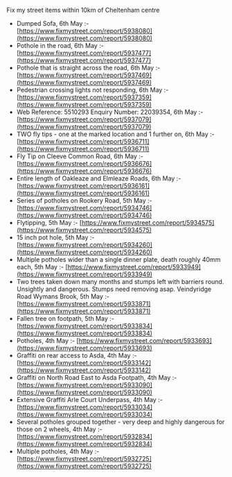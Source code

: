 Fix my street items within 10km of Cheltenham centre

<!-- fix_marker starts -->

- Dumped Sofa, 6th May :- [https://www.fixmystreet.com/report/5938080](https://www.fixmystreet.com/report/5938080)
- Pothole in the road, 6th May :- [https://www.fixmystreet.com/report/5937477](https://www.fixmystreet.com/report/5937477)
- Pothole that is straight across the road, 6th May :- [https://www.fixmystreet.com/report/5937469](https://www.fixmystreet.com/report/5937469)
- Pedestrian crossing lights not responding, 6th May :- [https://www.fixmystreet.com/report/5937359](https://www.fixmystreet.com/report/5937359)
- Web Reference: 5510293 Enquiry Number: 22039354, 6th May :- [https://www.fixmystreet.com/report/5937079](https://www.fixmystreet.com/report/5937079)
- TWO fly tips - one at the marked location and 1 further on, 6th May :- [https://www.fixmystreet.com/report/5936711](https://www.fixmystreet.com/report/5936711)
- Fly Tip on Cleeve Common Road, 6th May :- [https://www.fixmystreet.com/report/5936676](https://www.fixmystreet.com/report/5936676)
- Entire length of Oakleaze and Elmleaze Roads, 6th May :- [https://www.fixmystreet.com/report/5936161](https://www.fixmystreet.com/report/5936161)
- Series of potholes on Rookery Road, 5th May :- [https://www.fixmystreet.com/report/5934746](https://www.fixmystreet.com/report/5934746)
- Flytipping, 5th May :- [https://www.fixmystreet.com/report/5934575](https://www.fixmystreet.com/report/5934575)
- 15 inch pot hole, 5th May :- [https://www.fixmystreet.com/report/5934260](https://www.fixmystreet.com/report/5934260)
- Multiple potholes wider than a single dinner plate, death roughly 40mm each, 5th May :- [https://www.fixmystreet.com/report/5933949](https://www.fixmystreet.com/report/5933949)
- Two trees taken down many months and stumps left with barriers round. Unsightly and dangerous. Stumps need removing asap. Veindyridge Road Wymans Brook, 5th May :- [https://www.fixmystreet.com/report/5933871](https://www.fixmystreet.com/report/5933871)
- Fallen tree on footpath, 5th May :- [https://www.fixmystreet.com/report/5933834](https://www.fixmystreet.com/report/5933834)
- Potholes, 4th May :- [https://www.fixmystreet.com/report/5933693](https://www.fixmystreet.com/report/5933693)
- Graffiti on rear access to Asda, 4th May :- [https://www.fixmystreet.com/report/5933142](https://www.fixmystreet.com/report/5933142)
- Graffiti on North Road East to Asda Footpath, 4th May :- [https://www.fixmystreet.com/report/5933090](https://www.fixmystreet.com/report/5933090)
- Extensive Graffiti Arle Court Underpass, 4th May :- [https://www.fixmystreet.com/report/5933034](https://www.fixmystreet.com/report/5933034)
- Several potholes grouped together - very deep and highly dangerous for those on 2 wheels, 4th May :- [https://www.fixmystreet.com/report/5932834](https://www.fixmystreet.com/report/5932834)
- Multiple potholes, 4th May :- [https://www.fixmystreet.com/report/5932725](https://www.fixmystreet.com/report/5932725)

<!-- fix_marker ends -->